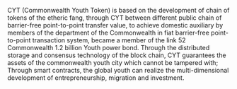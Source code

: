 ﻿CYT (Commonwealth Youth Token) is based on the development of chain of tokens of the etheric fang, through CYT between different public chain of barrier-free point-to-point transfer value, to achieve domestic auxiliary by members of the department of the Commonwealth in fiat barrier-free point-to-point transaction system, became a member of the link 52 Commonwealth 1.2 billion Youth power bond. Through the distributed storage and consensus technology of the block chain, CYT guarantees the assets of the commonwealth youth city which cannot be tampered with; Through smart contracts, the global youth can realize the multi-dimensional development of entrepreneurship, migration and investment.